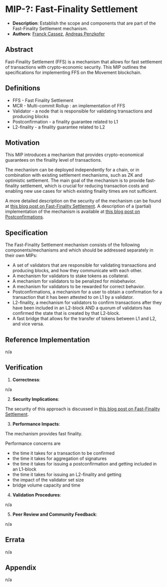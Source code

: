 # MIP-?: Fast-Finality Settlement
- **Description**: Establish the scope and components that are part of the Fast-Finality Settlement mechanism.
- **Authors**: [Franck Cassez](), [Andreas Penzkofer](mailto:andreas.penzkofer@movementlabs.xyz)


<!--
  READ MIP-1 BEFORE USING THIS TEMPLATE!

  This is the suggested template for new MIPs. After you have filled in the requisite fields, please delete these comments.

  Note that an MIP number will be assigned by an editor. When opening a pull request to submit your MIP, please use an abbreviated title in the filename, `mip-draft_title_abbrev.md`.

  The title should be 44 characters or less. It should not repeat the MIP number in title, irrespective of the category.

  TODO: Remove this comment before finalizing.
-->

## Abstract

<!--
  The Abstract is a multi-sentence (short paragraph) technical summary. This should be a very terse and human-readable version of the specification section. Someone should be able to read only the abstract to get the gist of what this specification does.

  TODO: Remove this comment before finalizing.
-->


Fast-Finality Settlement (FFS) is a mechanism that allows for fast settlement of transactions with crypto-economic security. This MIP outlines the specifications for implementing FFS on the Movement blockchain.

## Definitions

- FFS - Fast Finality Settlement
- MCR - Multi-commit Rollup : an implementation of FFS
- Validator - a node that is responsible for validating transactions and producing blocks
- Postconfirmation - a finality guarantee related to L1
- L2-finality - a finality guarantee related to L2

## Motivation

<!--
  The motivation section should include a description of any nontrivial problems the MIP solves. It should not describe how the MIP solves those problems.

  TODO: Remove this comment before finalizing.
-->

This MIP introduces a mechanism that provides crypto-economical guarantees on the finality level of transactions. 

The mechanism can be deployed independently for a chain, or in combination with existing settlement mechanisms, such as ZK and optimistic settlement. The main goal of the mechanism is to provide fast-finality settlement, which is crucial for reducing transaction costs and enabling new use cases for which existing finality times are not sufficient.

A more detailed description on the security of the mechanism can be found at [this blog post on Fast-Finality Settlement](https://blog.movementlabs.xyz/article/security-and-fast-finality-settlement). A description of a (partial) implementation of the mechanism is available at [this blog post on Postconfirmations](https://blog.movementlabs.xyz/article/postconfirmations-L2s-rollups-blockchain-movement).

## Specification
<!--
  The Specification section should describe the syntax and semantics of any new feature. The specification should be detailed enough to allow competing, interoperable implementations.

  It is recommended to follow RFC 2119 and RFC 8170. Do not remove the key word definitions if RFC 2119 and RFC 8170 are followed.

  TODO: Remove this comment before finalizing
-->

The Fast-Finality Settlement mechanism consists of the following components/mechanisms and which should be addressed separately in their own MIPs:

- A set of validators that are responsible for validating transactions and producing blocks, and how they communicate with each other.
- A mechanism for validators to stake tokens as collateral.
- A mechanism for validators to be penalized for misbehavior.
- A mechanism for validators to be rewarded for correct behavior.
- Postconfirmations, a mechanism for a user to obtain a confirmation for a transaction that it has been attested to on L1 by a validator.
- L2-finality, a mechanism for validators to confirm transactions after they have been included in an L2-block AND a quorum of validators has confirmed the state that is created by that L2-block.
- A fast bridge that allows for the transfer of tokens between L1 and L2, and vice versa.

## Reference Implementation

<!--
  The Reference Implementation section should include links to and an overview of a minimal implementation that assists in understanding or implementing this specification. The reference implementation is not a replacement for the Specification section, and the proposal should still be understandable without it.

  TODO: Remove this comment before submitting
-->

n/a

## Verification


<!--

  All proposals must contain a section that discusses the various aspects of verification pertinent to the introduced changes. This section should address:

  1. **Correctness**: Ensure that the proposed changes behave as expected in all scenarios. Highlight any tests, simulations, or proofs done to validate the correctness of the changes.

  2. **Security Implications**: Address the potential security ramifications of the proposal. This includes discussing security-relevant design decisions, potential vulnerabilities, important discussions, implementation-specific guidance, and pitfalls. Mention any threats, risks, and mitigation strategies associated with the proposal.

  3. **Performance Impacts**: Outline any performance tests conducted and the impact of the proposal on system performance. This could be in terms of speed, resource consumption, or other relevant metrics.

  4. **Validation Procedures**: Describe any procedures, tools, or methodologies used to validate the proposal against its requirements or objectives. 

  5. **Peer Review and Community Feedback**: Highlight any feedback from peer reviews or the community that played a crucial role in refining the verification process or the proposal itself.


  TODO: Remove this comment before submitting
-->


1. **Correctness**: 

n/a

2. **Security Implications**: 

The security of this approach is discussed in [this blog post on Fast-Finality Settlement](https://blog.movementlabs.xyz/article/security-and-fast-finality-settlement). 

3. **Performance Impacts**: 

The mechanism provides fast finality.

Performance concerns are
- the time it takes for a transaction to be confirmed
- the time it takes for aggregation of signatures
- the time it takes for issuing a postconfirmation and getting included in an L1-block
- the time it takes for issuing an L2-finality and getting 
- the impact of the validator set size
- bridge volume capacity and time

4. **Validation Procedures**: 

n/a

5. **Peer Review and Community Feedback**: 

n/a

## Errata


<!--
  Errata should be maintained after publication.

  1. **Transparency and Clarity**: An erratum acknowledges any corrections made post-publication, ensuring that readers are not misled and are always equipped with the most accurate information.

  2. **Accountability**: By noting errors openly, we maintain a high level of responsibility and ownership over our content. It’s an affirmation that we value precision and are ready to correct oversights.

  Each erratum should briefly describe the discrepancy and the correction made, accompanied by a reference to the date and version of the proposal in which the error was identified.

  TODO: Maintain this comment.
-->

n/a

## Appendix

<!--
  The Appendix should contain an enumerated list of reference materials and notes.

  When referenced elsewhere each appendix should be called out with [A<number>](#A<number>) and should have a matching header.

  TODO: Remove this comment before finalizing.

-->

n/a